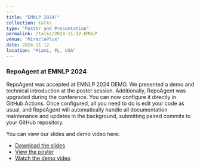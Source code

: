 ```yaml
---
---
title: "EMNLP 2024!"
collection: talks
type: "Poster and Presentation"
permalink: /talks/2024-11-12-EMNLP
venue: "MiraclePlus"
date: 2024-11-12
location: "Miami, FL, USA"
---
```

### RepoAgent at EMNLP 2024

RepoAgent was accepted at EMNLP 2024 DEMO. We presented a demo and technical introduction at the poster session. Additionally, RepoAgent was upgraded during the conference. You can now configure it directly in GitHub Actions. Once configured, all you need to do is edit your code as usual, and RepoAgent will automatically handle all documentation maintenance and updates in the background, submitting paired commits to your GitHub repository.

You can view our slides and demo video here:
- [Download the slides](../files/Slides/RepoAgent_Prez_EMNLP2024.pptx)
- [View the poster](../files/Posters/EMNLP2024_New_Version_Poster.pdf)
- [Watch the demo video](https://www.youtube.com/watch?v=YPPJBVOP71M)